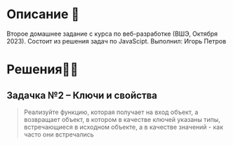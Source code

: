 # Описание 📝

Второе домашнее задание с курса по веб-разработке (ВШЭ, Октября 2023). Состоит из решения задач по JavaScipt. 
Выполнил: Игорь Петров

# Решения🧑‍💻

## Задачка №2 – Ключи и свойства

> Реализуйте функцию, которая получает на вход объект, а возвращает объект, в котором в качестве ключей указаны типы, встречающиеся в исходном объекте, а в качестве значений - как часто они встречались
